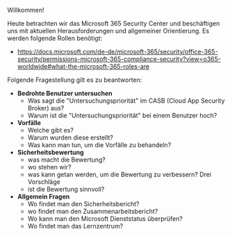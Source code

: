 Willkommen!

Heute betrachten wir das Microsoft 365 Security Center und beschäftigen uns mit aktuellen Herausforderungen und allgemeiner Orientierung.
Es werden folgende Rollen benötigt:
* https://docs.microsoft.com/de-de/microsoft-365/security/office-365-security/permissions-microsoft-365-compliance-security?view=o365-worldwide#what-the-microsoft-365-roles-are

Folgende Fragestellung gilt es zu beantworten:
* **Bedrohte Benutzer untersuchen**
  * Was sagt die "Untersuchungspriorität" im CASB (Cloud App Security Broker) aus?
  * Warum ist die "Untersuchungspriorität" bei einem Benutzer hoch?
* **Vorfälle**
  * Welche gibt es?
  * Warum wurden diese erstellt?
  * Was kann man tun, um die Vorfälle zu behandeln?
* **Sicherheitsbewertung**
  * was macht die Bewertung?
  * wo stehen wir?
  * was kann getan werden, um die Bewertung zu verbessern? Drei Vorschläge
  * ist die Bewertung sinnvoll?
* **Allgemein Fragen**
  * Wo findet man den Sicherheitsbericht?
  * wo findet man den Zusammenarbeitsbericht?
  * Wo kann man den Microsoft Dienststatus überprüfen?
  * Wo findet man das Lernzentrum?
